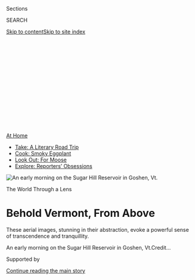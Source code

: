 <div id="app">

<div>

<div>

<div>

<div class="NYTAppHideMasthead css-ikk3s8 e1suatyy0">

<div class="section css-133zg39 e1suatyy2">

<div class="css-eph4ug er09x8g0">

<div class="css-6n7j50">

</div>

<span class="css-1dv1kvn">Sections</span>

<div class="css-10488qs">

<span class="css-1dv1kvn">SEARCH</span>

</div>

[Skip to content](#site-content)[Skip to site
index](#site-index)

</div>

<div class="css-10698na e1huz5gh0">

</div>

</div>

</div>

</div>

<div data-aria-hidden="false">

<div id="site-content" data-role="main">

<div>

<div class="css-1aor85t" style="opacity:0.000000001;z-index:-1;visibility:hidden">

<div class="css-1hqnpie">

<div class="css-epjblv">

<span class="css-17xtcya">[Travel](/section/travel)</span><span class="css-x15j1o">|</span><span class="css-fwqvlz">Behold
Vermont, From
Above</span>

</div>

<div class="css-k008qs">

<div class="css-1iwv8en">

<span class="css-18z7m18"></span>

<div>

</div>

</div>

<span class="css-1n6z4y">https://nyti.ms/3frpLor</span>

<div class="css-1705lsu">

<div class="css-4xjgmj">

<div class="css-4skfbu" data-role="toolbar" data-aria-label="Social Media Share buttons, Save button, and Comments Panel with current comment count" data-testid="share-tools">

  - 
  - 
  - 
  - 
    
    <div class="css-6n7j50">
    
    </div>

  - 
  - 

</div>

</div>

</div>

</div>

</div>

</div>

<div id="NYT_TOP_BANNER_REGION" class="css-11qgg8s">

<div>

<div id="maps-athome-menu" class="section interactive-content interactive-size-medium css-1du2ztb">

<div class="css-17ih8de interactive-body">

<div class="at-home-nav__innerContainer">

<div class="at-home-nav__title">

[At
Home](https://www.nytimes.com/spotlight/at-home?action=click&pgtype=Article&state=default&region=TOP_BANNER&context=at_home_menu)

</div>

  - [Take: A Literary Road
    Trip](https://www.nytimes.com/2020/07/28/books/time-for-a-literary-road-trip.html?action=click&pgtype=Article&state=default&region=TOP_BANNER&context=at_home_menu)
  - [Cook: Smoky
    Eggplant](https://www.nytimes.com/2020/07/29/magazine/bored-with-your-home-cooking-some-smoky-eggplant-will-fix-that.html?action=click&pgtype=Article&state=default&region=TOP_BANNER&context=at_home_menu)
  - [Look Out: For
    Moose](https://www.nytimes.com/2020/07/27/travel/moose-michigan-isle-royale.html?action=click&pgtype=Article&state=default&region=TOP_BANNER&context=at_home_menu)
  - [Explore: Reporters’
    Obsessions](https://www.nytimes.com/interactive/2020/at-home/even-more-reporters-editors-diaries-lists-recommendations.html?action=click&pgtype=Article&state=default&region=TOP_BANNER&context=at_home_menu)

</div>

</div>

</div>

</div>

</div>

<div id="fullBleedHeaderContent">

<div class="css-9fsmc8">

![<span class="css-16f3y1r e13ogyst0" data-aria-hidden="true">An early
morning on the Sugar Hill Reservoir in Goshen,
Vt.</span>](https://static01.nyt.com/images/2020/07/15/travel/15travel-vermont-4/merlin_173430816_d9ed2a34-18e3-4a6b-9852-303952ed84da-articleLarge.jpg?quality=75&auto=webp&disable=upscale)

</div>

<div class="css-1aqq9tq">

The World Through a Lens

<div class="css-1vkm6nb ehdk2mb0">

# Behold Vermont, From Above

</div>

These aerial images, stunning in their abstraction, evoke a powerful
sense of transcendence and tranquillity.

</div>

<div class="css-nwzfg5 e1gnum310">

<span class="css-1f9pvn2 travel">An early morning on the Sugar Hill
Reservoir in Goshen,
Vt.</span><span class="css-cnj6d5 e1z0qqy90" itemprop="copyrightHolder"><span class="css-1ly73wi e1tej78p0">Credit...</span><span><span></span></span></span>

</div>

<div id="sponsor-wrapper" class="css-1hyfx7x">

<div id="sponsor-slug" class="css-19vbshk">

Supported by

</div>

[Continue reading the main
story](#after-sponsor)

<div id="sponsor" class="ad sponsor-wrapper" style="text-align:center;height:100%;display:block">

</div>

<div id="after-sponsor">

</div>

</div>

<div class="css-1wx1auc e1gnum311">

<div class="css-18e8msd">

<div class="css-vp77d3 epjyd6m0">

<div class="css-1baulvz">

Photographs and Text by
<span class="css-1baulvz last-byline" itemprop="name">Caleb Kenna</span>

</div>

</div>

  - 
    
    <div class="css-ld3wwf e16638kd2">
    
    July 13,
    2020
    
    </div>

  - 
    
    <div class="css-4xjgmj">
    
    <div class="css-d8bdto" data-role="toolbar" data-aria-label="Social Media Share buttons, Save button, and Comments Panel with current comment count" data-testid="share-tools">
    
      - 
      - 
      - 
      - 
        
        <div class="css-6n7j50">
        
        </div>
    
      - 
      - 
    
    </div>
    
    </div>

</div>

<div class="css-tk9fsr">

[阅读简体中文版](https://cn.nytimes.com/travel/20200721/vermont-drone-photographs/ "Read in Simplified Chinese")[閱讀繁體中文版](https://cn.nytimes.com/travel/20200721/vermont-drone-photographs/zh-hant/ "Read in Traditional Chinese")

</div>

</div>

</div>

<div class="section meteredContent css-1r7ky0e" name="articleBody" itemprop="articleBody">

<div class="css-1fanzo5 StoryBodyCompanionColumn">

<div class="css-53u6y8">

*At the onset of the coronavirus pandemic, with travel restrictions in
place worldwide, we launched a new series —* [*The World Through a
Lens*](https://www.nytimes.com/column/the-world-through-a-lens) *— in
which photojournalists help transport you, virtually, to some of our
planet’s most beautiful and intriguing places. This week, Caleb Kenna
shares a collection of drone photographs from Vermont.*

-----

Ever since I was young, I’ve loved gazing out the oval windows of
airplanes and daydreaming about the abstract geometric patterns below.

Planes transport us from place to place, from country to country, from
ground level to a bird’s-eye view. From the air, familiar landscapes
take on conceptual qualities; we gain fresh perspectives by viewing
hidden
patterns.

</div>

</div>

<div id="scrolly-instance-1" class="css-72v2ez scrolly-container">

<div class="css-138aqwl">

<div class="css-i4j11y">

![photo](https://static01.nyt.com/images/2020/07/15/travel/15travel-vermont-8/13travel-vermont-2-mobileMasterAt3x.jpg)![photo](https://static01.nyt.com/images/2020/07/15/travel/15travel-vermont-6/13travel-vermont-3-mobileMasterAt3x.jpg)![photo](https://static01.nyt.com/images/2020/07/15/travel/15travel-vermont-5/13travel-vermont-16-mobileMasterAt3x.jpg)

</div>

</div>

Morning light casts a shadow of a maple tree at the University of
Vermont’s Morgan Horse Farm in Weybridge.

Fall foliage along Huff Pond Road in Sudbury.

Otter Creek, in Brandon, flows north from Green Mountain National Forest
to Lake Champlain.

</div>

<div class="css-1fanzo5 StoryBodyCompanionColumn">

<div class="css-53u6y8">

I have worked as a freelance photographer for more than twenty years,
traveling Vermont’s back roads, making portraits and capturing the
state’s iconic landscapes.

Perspective — alongside light, color and timing — is a fundamental
building block of photography, and I’m always looking for new ways to
alter mine. Until a few years ago, I hired airplanes — and hoped for
good weather and a helpful pilot — to climb skyward and create aerial
pictures. Nowadays I use a drone.

</div>

</div>

<div class="css-79elbk" data-testid="photoviewer-wrapper">

<div class="css-z3e15g" data-testid="photoviewer-wrapper-hidden">

</div>

<div class="css-1a48zt4 ehw59r15" data-testid="photoviewer-children">

![<span class="css-16f3y1r e13ogyst0" data-aria-hidden="true">A farm
road and fields of corn and hay in
Clarendon.</span>](https://static01.nyt.com/images/2020/07/13/travel/13travel-vermont-7/merlin_173430537_06919af6-32cf-40ae-8054-489802e8f586-articleLarge.jpg?quality=75&auto=webp&disable=upscale)

</div>

</div>

<div class="css-1fanzo5 StoryBodyCompanionColumn">

<div class="css-53u6y8">

There are trade-offs, of course. Looking down at the ground virtually —
through a remote-controlled lens — isn’t a substitute, experientially,
for actually taking to the skies. But it makes me less reliant on others
and is much more environmentally friendly. (It’s also a lot more
convenient; I can set up and launch my drone, a DJI Mavic 2 Pro, in
about five
minutes.)

</div>

</div>

<div id="scrolly-instance-2" class="css-72v2ez scrolly-container">

<div class="css-138aqwl">

<div class="css-i4j11y">

![photo](https://static01.nyt.com/images/2020/07/13/travel/13travel-vermont-12/13travel-vermont-12-mobileMasterAt3x.jpg)![photo](https://static01.nyt.com/images/2020/07/13/travel/13travel-vermont-9/13travel-vermont-9-mobileMasterAt3x.jpg)![photo](https://static01.nyt.com/images/2020/07/15/travel/15travel-vermont-1/13travel-vermont-13-mobileMasterAt3x.jpg)

</div>

</div>

Long shadows at a wetland in Brandon.

A soccer field at Middlebury College.

In Shoreham, three crab apple trees provide a break in the springtime
pattern of an apple orchard in bloom.

</div>

<div class="css-1fanzo5 StoryBodyCompanionColumn">

<div class="css-53u6y8">

Using a drone is a natural evolution for a still photographer. On dull
and cloudy days, I can rise above the world and create elevated
photographs full of vibrant colors. On days with great light, I can
capture the long shadows cast in farm fields by lone
trees.

</div>

</div>

<div class="css-79elbk" data-testid="photoviewer-wrapper">

<div class="css-z3e15g" data-testid="photoviewer-wrapper-hidden">

</div>

<div class="css-1a48zt4 ehw59r15" data-testid="photoviewer-children">

<div class="css-1xdhyk6 erfvjey0">

<span class="css-1ly73wi e1tej78p0">Image</span>

<div class="css-zjzyr8">

<div data-testid="lazyimage-container" style="height:257.77777777777777px">

</div>

</div>

</div>

<span class="css-16f3y1r e13ogyst0" data-aria-hidden="true">Abstract
tractor patterns in light snow in Weybridge.</span>

</div>

</div>

<div class="css-1fanzo5 StoryBodyCompanionColumn">

<div class="css-53u6y8">

I often look to Alfred Stieglitz’s [“Equivalents”
photographs](https://archive.artic.edu/stieglitz/equivalents/) as a
source of inspiration. The series of abstract cloud studies shot in the
1920s and 30s transcends representations of the physical world and
offers a world of [abstraction and
metaphor](https://www.nytimes.com/1983/02/13/arts/photography-view-stieglitz-felt-the-pull-of-two-cultures.html).
I’m also influenced by the subsequent work of [Minor
White](https://www.nytimes.com/1995/01/27/arts/photography-review-before-the-artist-became-a-mystic.html),
a photographer who adopted and expanded on some of Stieglitz’s
principles.

</div>

</div>

<div id="scrolly-instance-3" class="css-72v2ez scrolly-container">

<div class="css-138aqwl">

<div class="css-i4j11y">

![photo](https://static01.nyt.com/images/2020/07/13/travel/13travel-vermont-4/13travel-vermont-4-mobileMasterAt3x.jpg)![photo](https://static01.nyt.com/images/2020/07/13/travel/13travel-vermont-8/13travel-vermont-8-mobileMasterAt3x.jpg)![photo](https://static01.nyt.com/images/2020/07/13/travel/13travel-vermont-5/13travel-vermont-5-mobileMasterAt3x.jpg)

</div>

</div>

A kayaker on Lake Hortonia, in Sudbury.

Fresh snowfall on an apple orchard in Cornwall.

A pair of trees in a field in Weybridge.

</div>

<div class="css-1fanzo5 StoryBodyCompanionColumn">

<div class="css-53u6y8">

Most of my drone photographs were made around my home in Vermont’s
Champlain Valley. (The area is known as the land of milk and honey
because of its many farms and apiaries.) But sometimes I venture farther
afield.

</div>

</div>

<div class="css-79elbk" data-testid="photoviewer-wrapper">

<div class="css-z3e15g" data-testid="photoviewer-wrapper-hidden">

</div>

<div class="css-1a48zt4 ehw59r15" data-testid="photoviewer-children">

<div class="css-1xdhyk6 erfvjey0">

<span class="css-1ly73wi e1tej78p0">Image</span>

<div class="css-zjzyr8">

<div data-testid="lazyimage-container" style="height:257.77777777777777px">

</div>

</div>

</div>

<span class="css-16f3y1r e13ogyst0" data-aria-hidden="true">A woman
exercises on the track at Middlebury College.</span>

</div>

</div>

<div class="css-1fanzo5 StoryBodyCompanionColumn">

<div class="css-53u6y8">

There is a soaring sense of excitement and discovery when ascending over
familiar landscapes. And while the terrain where I fly is often
well-known to me, I can rarely predict what kinds of compositions I’ll
walk away
with.

</div>

</div>

<div id="scrolly-instance-4" class="css-72v2ez scrolly-container">

<div class="css-138aqwl">

<div class="css-i4j11y">

![photo](https://static01.nyt.com/images/2020/07/13/travel/13travel-vermont-15/13travel-vermont-15-mobileMasterAt3x.jpg)![photo](https://static01.nyt.com/images/2020/07/13/travel/13travel-vermont-11/13travel-vermont-11-mobileMasterAt3x.jpg)![photo](https://static01.nyt.com/images/2020/07/15/travel/15travel-vermont-3/13travel-vermont-14-mobileMasterAt3x.jpg)

</div>

</div>

A maple tree in Orwell.

Tractor tracks on a field in Weybridge.

The Nulhegan River in the Silvio O. Conte National Fish and Wildlife
Refuge in Brunswick.

</div>

<div class="css-1fanzo5 StoryBodyCompanionColumn">

<div class="css-53u6y8">

Nor do I always know what my subjects will be. Once, while driving
through the Mettawee Valley, a bucolic setting dotted with small towns
and dairy farms, I pulled off the road next to a corn field and launched
my drone — only to spot a beautiful old barn with a slate roof,
completely hidden from my view on the ground.

</div>

</div>

<div class="css-79elbk" data-testid="photoviewer-wrapper">

<div class="css-z3e15g" data-testid="photoviewer-wrapper-hidden">

</div>

<div class="css-1a48zt4 ehw59r15" data-testid="photoviewer-children">

<div class="css-1xdhyk6 erfvjey0">

<span class="css-1ly73wi e1tej78p0">Image</span>

<div class="css-zjzyr8">

<div data-testid="lazyimage-container" style="height:290px">

</div>

</div>

</div>

<span class="css-16f3y1r e13ogyst0" data-aria-hidden="true">An old barn
— hidden from view on the ground by the surrounding cornfields — in
Rupert.</span>

</div>

</div>

<div class="css-1fanzo5 StoryBodyCompanionColumn">

<div class="css-53u6y8">

Finding ongoing sources of creative inspiration is a challenge for any
artist, and aerial photography has helped broaden the scope of my work.
More than anything, though, making drone photographs has become a daily
practice for me — one that often feels like a form of visual meditation.

-----

[*Caleb Kenna*](https://www.calebkenna.com/) *is a photographer and
F.A.A.-certified drone pilot based in Middlebury, Vt. You can follow his
work on* [*Instagram*](https://www.instagram.com/calebkenna/) *and*
[*Facebook*](https://www.facebook.com/CalebKennaPhotography/)*.*

</div>

</div>

<div>

</div>

<div class="css-1fanzo5 StoryBodyCompanionColumn">

<div class="css-53u6y8">

***Follow New York Times Travel*** *on*
[*Instagram*](https://www.instagram.com/nytimestravel/)*,*
[*Twitter*](https://twitter.com/nytimestravel) *and*
[*Facebook*](https://www.facebook.com/nytimestravel/)*. And* [*sign up
for our weekly Travel Dispatch
newsletter*](https://www.nytimes.com/newsletters/traveldispatch) *to
receive expert tips on traveling smarter and inspiration for your next
vacation.*

</div>

</div>

</div>

<div>

</div>

<div>

</div>

<div>

</div>

<div>

<div id="bottom-wrapper" class="css-1ede5it">

<div id="bottom-slug" class="css-l9onyx">

Advertisement

</div>

[Continue reading the main
story](#after-bottom)

<div id="bottom" class="ad bottom-wrapper" style="text-align:center;height:100%;display:block;min-height:90px">

</div>

<div id="after-bottom">

</div>

</div>

</div>

</div>

</div>

## Site Index

<div>

</div>

## Site Information Navigation

  - [© <span>2020</span> <span>The New York Times
    Company</span>](https://help.nytimes.com/hc/en-us/articles/115014792127-Copyright-notice)

<!-- end list -->

  - [NYTCo](https://www.nytco.com/)
  - [Contact
    Us](https://help.nytimes.com/hc/en-us/articles/115015385887-Contact-Us)
  - [Work with us](https://www.nytco.com/careers/)
  - [Advertise](https://nytmediakit.com/)
  - [T Brand Studio](http://www.tbrandstudio.com/)
  - [Your Ad
    Choices](https://www.nytimes.com/privacy/cookie-policy#how-do-i-manage-trackers)
  - [Privacy](https://www.nytimes.com/privacy)
  - [Terms of
    Service](https://help.nytimes.com/hc/en-us/articles/115014893428-Terms-of-service)
  - [Terms of
    Sale](https://help.nytimes.com/hc/en-us/articles/115014893968-Terms-of-sale)
  - [Site
    Map](https://spiderbites.nytimes.com)
  - [Help](https://help.nytimes.com/hc/en-us)
  - [Subscriptions](https://www.nytimes.com/subscription?campaignId=37WXW)

</div>

</div>

</div>

</div>
